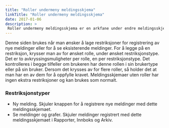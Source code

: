```yaml
---
title: "Roller undermeny meldingsskjema"
linkTitle: "Roller undermeny meldingsskjema"
date: 2017-01-06
description: >
 Roller undermeny meldingsskjema er en arkfane under endre meldingsskjema.
---
```

Denne siden brukes når man ønsker å lage restriksjoner for registrering av nye meldinger eller for å se eksisterende meldinger. For å legge på en restriksjon, krysser man av for ønsket rolle, under ønsket restriksjonstype. Det er to avkryssingsmuligheter per rolle, en per restriksjonstype. Det kontrolleres i begge tilfeller om brukeren har denne rollen i sin brukertype eller på sin bruker. Dersom det krysses av for flere roller, så holder det at man har en av dem for å oppfylle kravet. Meldingsskjemaer uten roller har ingen ekstra restriksjoner og kan brukes som normalt.

### Restriksjonstyper

- Ny melding. Skjuler knappen for å registrere nye meldinger med dette meldingsskjemaet.
- Se meldinger og grafer. Skjuler meldinger registrert med dette meldingsskjemaet i Rapporter, Innboks og Arkiv.
